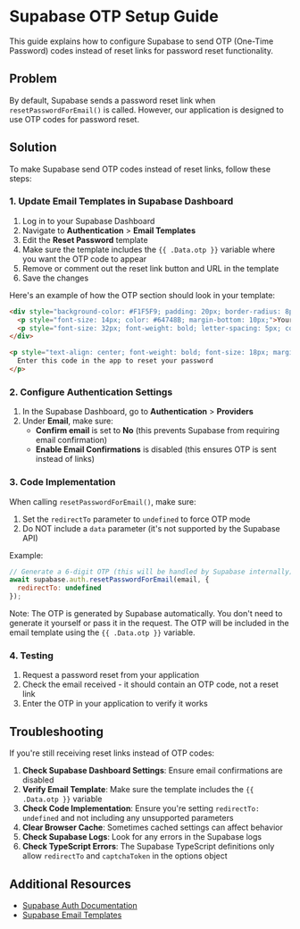 # Supabase OTP Setup Guide

This guide explains how to configure Supabase to send OTP (One-Time Password) codes instead of reset links for password reset functionality.

## Problem

By default, Supabase sends a password reset link when `resetPasswordForEmail()` is called. However, our application is designed to use OTP codes for password reset.

## Solution

To make Supabase send OTP codes instead of reset links, follow these steps:

### 1. Update Email Templates in Supabase Dashboard

1. Log in to your Supabase Dashboard
2. Navigate to **Authentication** > **Email Templates**
3. Edit the **Reset Password** template
4. Make sure the template includes the `{{ .Data.otp }}` variable where you want the OTP code to appear
5. Remove or comment out the reset link button and URL in the template
6. Save the changes

Here's an example of how the OTP section should look in your template:

```html
<div style="background-color: #F1F5F9; padding: 20px; border-radius: 8px; text-align: center; margin: 20px 0;">
  <p style="font-size: 14px; color: #64748B; margin-bottom: 10px;">Your verification code is:</p>
  <p style="font-size: 32px; font-weight: bold; letter-spacing: 5px; color: #4F46E5; margin: 0;">{{ .Data.otp }}</p>
</div>

<p style="text-align: center; font-weight: bold; font-size: 18px; margin: 30px 0 20px 0; color: #1E293B;">
  Enter this code in the app to reset your password
</p>
```

### 2. Configure Authentication Settings

1. In the Supabase Dashboard, go to **Authentication** > **Providers**
2. Under **Email**, make sure:
   - **Confirm email** is set to **No** (this prevents Supabase from requiring email confirmation)
   - **Enable Email Confirmations** is disabled (this ensures OTP is sent instead of links)

### 3. Code Implementation

When calling `resetPasswordForEmail()`, make sure:

1. Set the `redirectTo` parameter to `undefined` to force OTP mode
2. Do NOT include a `data` parameter (it's not supported by the Supabase API)

Example:

```javascript
// Generate a 6-digit OTP (this will be handled by Supabase internally)
await supabase.auth.resetPasswordForEmail(email, {
  redirectTo: undefined
});
```

Note: The OTP is generated by Supabase automatically. You don't need to generate it yourself or pass it in the request. The OTP will be included in the email template using the `{{ .Data.otp }}` variable.

### 4. Testing

1. Request a password reset from your application
2. Check the email received - it should contain an OTP code, not a reset link
3. Enter the OTP in your application to verify it works

## Troubleshooting

If you're still receiving reset links instead of OTP codes:

1. **Check Supabase Dashboard Settings**: Ensure email confirmations are disabled
2. **Verify Email Template**: Make sure the template includes the `{{ .Data.otp }}` variable
3. **Check Code Implementation**: Ensure you're setting `redirectTo: undefined` and not including any unsupported parameters
4. **Clear Browser Cache**: Sometimes cached settings can affect behavior
5. **Check Supabase Logs**: Look for any errors in the Supabase logs
6. **Check TypeScript Errors**: The Supabase TypeScript definitions only allow `redirectTo` and `captchaToken` in the options object

## Additional Resources

- [Supabase Auth Documentation](https://supabase.com/docs/guides/auth)
- [Supabase Email Templates](https://supabase.com/docs/guides/auth/auth-email-templates)